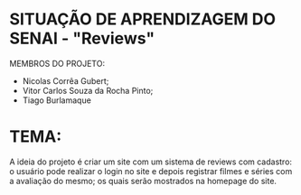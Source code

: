 # SITUAÇÃO DE APRENDIZAGEM DO SENAI - "Reviews"
MEMBROS DO PROJETO:
- Nicolas Corrêa Gubert;
- Vitor Carlos Souza da Rocha Pinto;
- Tiago Burlamaque

# TEMA:
A ideia do projeto é criar um site com um sistema de reviews com cadastro: o usuário pode realizar o login no site e depois registrar filmes e séries com a avaliação do mesmo; os quais serão mostrados na homepage do site.
